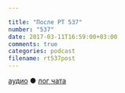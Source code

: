 ```yaml
---

title: "После РТ 537"
number: "537"
date: 2017-03-11T16:59:00+03:00
comments: true
categories: podcast
filename: rt537post
---
```

[аудио](http://cdn.radio-t.com/rt537post.mp3) ● [лог чата](http://chat.radio-t.com/logs/radio-t-537.html)
<audio src="http://cdn.radio-t.com/rt537post.mp3" preload="none"/>
